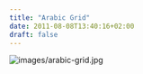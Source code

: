 ```yaml
---
title: "Arabic Grid"
date: 2011-08-08T13:40:16+02:00
draft: false
---
```


![images/arabic-grid.jpg](images/arabic-grid.jpg)
